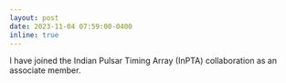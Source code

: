 ```yaml
---
layout: post
date: 2023-11-04 07:59:00-0400
inline: true
---
```


I have joined the Indian Pulsar Timing Array (InPTA) collaboration as an associate member.